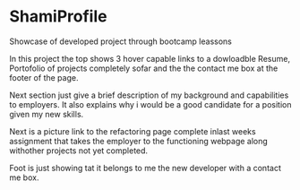 # ShamiProfile
Showcase of developed project through bootcamp leassons

In this project the top shows 3 hover capable links to a dowloadble Resume, Portofolio of projects completely sofar and the the contact me box at the footer of the page. 

Next section just give a brief description of my background and capabilities to employers. It also explains why i would be a good candidate for a position given my new skills. 

Next is a picture link to the refactoring page complete inlast weeks assignment that takes the employer to the functioning webpage along withother projects not yet completed. 

Foot is just showing tat it belongs to me the new developer with a contact me box.
